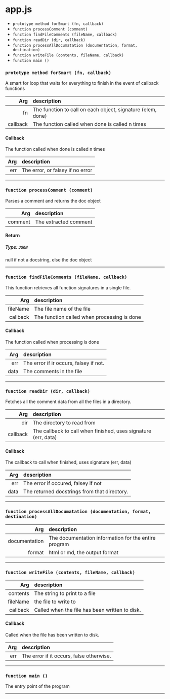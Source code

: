 # app.js

- ``` prototype method forSmart (fn, callback) ```
- ``` function processComment (comment) ```
- ``` function findFileComments (fileName, callback) ```
- ``` function readDir (dir, callback) ```
- ``` function processAllDocumatation (documentation, format, destination) ```
- ``` function writeFile (contents, fileName, callback) ```
- ``` function main () ```



### ``` prototype method forSmart (fn, callback) ```

A smart for loop that waits for everything to finish in the event of callback functions

| Arg | description |
| --: | :-- |
| fn | The function to call on each object, signature (elem, done) |
| callback | The function called when done is called n times |



#### Callback
The function called when done is called n times

| Arg | description |
| --: | :-- |
| err | The error, or falsey if no error |


---

### ``` function processComment (comment) ```

Parses a comment and returns the doc object

| Arg | description |
| --: | :-- |
| comment | The extracted comment |


#### Return
##### Type: ``` JSON ```
null if not a docstring, else the doc object


---

### ``` function findFileComments (fileName, callback) ```

This function retrieves all function signatures in a single file.

| Arg | description |
| --: | :-- |
| fileName | The file name of the file |
| callback | The function called when processing is done |



#### Callback
The function called when processing is done

| Arg | description |
| --: | :-- |
| err | The error if ir occurs, falsey if not. |
| data | The comments in the file |


---

### ``` function readDir (dir, callback) ```

Fetches all the comment data from all the files in a directory.

| Arg | description |
| --: | :-- |
| dir | The directory to read from |
| callback | The callback to call when finished, uses signature (err, data) |



#### Callback
The callback to call when finished, uses signature (err, data)

| Arg | description |
| --: | :-- |
| err | The error if occured, falsey if not |
| data | The returned docstrings from that directory. |


---

### ``` function processAllDocumatation (documentation, format, destination) ```



| Arg | description |
| --: | :-- |
| documentation | The documentation information for the entire program |
| format | html or md, the output format |




---

### ``` function writeFile (contents, fileName, callback) ```



| Arg | description |
| --: | :-- |
| contents | The string to print to a file |
| fileName | the file to write to |
| callback | Called when the file has been written to disk. |



#### Callback
Called when the file has been written to disk.

| Arg | description |
| --: | :-- |
| err | The error if it occurs, false otherwise. |


---

### ``` function main () ```

The entry point of the program





---

